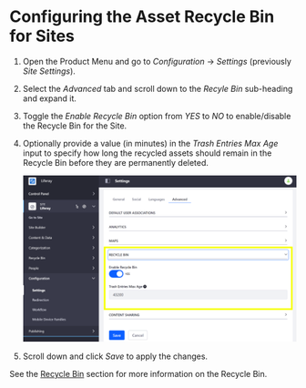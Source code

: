 # Configuring the Asset Recycle Bin for Sites

1. Open the Product Menu and go to *Configuration* &rarr; *Settings* (previously *Site Settings*).
1. Select the *Advanced* tab and scroll down to the *Recyle Bin* sub-heading and expand it.
1. Toggle the *Enable Recycle Bin* option from *YES* to *NO* to enable/disable the Recycle Bin for the Site.
1. Optionally provide a value (in minutes) in the *Trash Entries Max Age* input to specify how long the recycled assets should remain in the Recycle Bin before they are permanently deleted.

    ![You can configure the Recyle Bin for the Site from the Site's Advanced settings.](./configuring-the-asset-recycle-bin-for-sites/images/01.png)

1. Scroll down and click *Save* to apply the changes.

See the [Recycle Bin](../../../content-authoring-and-management/recycle-bin/user-guide/introduction-to-the-recycle-bin.md) section for more information on the Recycle Bin.